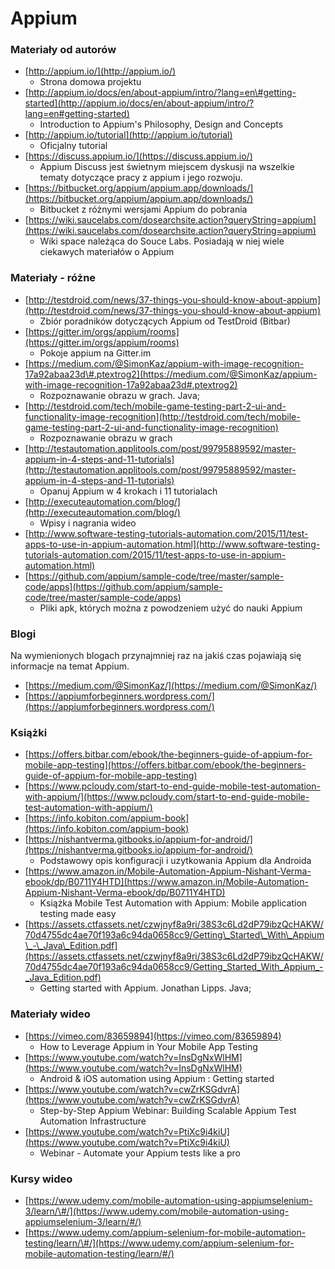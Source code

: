 # Appium

### Materiały od autorów

* [http://appium.io/](http://appium.io/)
  * Strona domowa projektu
* [http://appium.io/docs/en/about-appium/intro/?lang=en\#getting-started](http://appium.io/docs/en/about-appium/intro/?lang=en#getting-started)
  * Introduction to Appium's Philosophy, Design and Concepts
* [http://appium.io/tutorial](http://appium.io/tutorial)
  * Oficjalny tutorial
* [https://discuss.appium.io/](https://discuss.appium.io/)
  * Appium Discuss jest świetnym miejscem dyskusji na wszelkie tematy dotyczące pracy z appium i jego rozwoju.
* [https://bitbucket.org/appium/appium.app/downloads/](https://bitbucket.org/appium/appium.app/downloads/)
  * Bitbucket z różnymi wersjami Appium do pobrania
* [https://wiki.saucelabs.com/dosearchsite.action?queryString=appium](https://wiki.saucelabs.com/dosearchsite.action?queryString=appium)
  * Wiki space należąca do Souce Labs. Posiadają w niej wiele ciekawych materiałów o Appium

### Materiały - różne

* [http://testdroid.com/news/37-things-you-should-know-about-appium](http://testdroid.com/news/37-things-you-should-know-about-appium)
  * Zbiór poradników dotyczących Appium od TestDroid \(Bitbar\)
* [https://gitter.im/orgs/appium/rooms](https://gitter.im/orgs/appium/rooms)
  * Pokoje appium na Gitter.im
* [https://medium.com/@SimonKaz/appium-with-image-recognition-17a92abaa23d\#.ptextrog2](https://medium.com/@SimonKaz/appium-with-image-recognition-17a92abaa23d#.ptextrog2)
  * Rozpoznawanie obrazu w grach. Java;
* [http://testdroid.com/tech/mobile-game-testing-part-2-ui-and-functionality-image-recognition](http://testdroid.com/tech/mobile-game-testing-part-2-ui-and-functionality-image-recognition)
  * Rozpoznawanie obrazu w grach
* [http://testautomation.applitools.com/post/99795889592/master-appium-in-4-steps-and-11-tutorials](http://testautomation.applitools.com/post/99795889592/master-appium-in-4-steps-and-11-tutorials)
  * Opanuj Appium w 4 krokach i 11 tutorialach
* [http://executeautomation.com/blog/](http://executeautomation.com/blog/)
  * Wpisy i nagrania wideo
* [http://www.software-testing-tutorials-automation.com/2015/11/test-apps-to-use-in-appium-automation.html](http://www.software-testing-tutorials-automation.com/2015/11/test-apps-to-use-in-appium-automation.html)
* [https://github.com/appium/sample-code/tree/master/sample-code/apps](https://github.com/appium/sample-code/tree/master/sample-code/apps)
  * Pliki apk, których można z powodzeniem użyć do nauki Appium

### Blogi

Na wymienionych blogach przynajmniej raz na jakiś czas pojawiają się informacje na temat Appium.

* [https://medium.com/@SimonKaz/](https://medium.com/@SimonKaz/)
* [https://appiumforbeginners.wordpress.com/](https://appiumforbeginners.wordpress.com/)

### Książki

* [https://offers.bitbar.com/ebook/the-beginners-guide-of-appium-for-mobile-app-testing](https://offers.bitbar.com/ebook/the-beginners-guide-of-appium-for-mobile-app-testing)
* [https://www.pcloudy.com/start-to-end-guide-mobile-test-automation-with-appium/](https://www.pcloudy.com/start-to-end-guide-mobile-test-automation-with-appium/)
* [https://info.kobiton.com/appium-book](https://info.kobiton.com/appium-book)
* [https://nishantverma.gitbooks.io/appium-for-android/](https://nishantverma.gitbooks.io/appium-for-android/)
  * Podstawowy opis konfiguracji i uzytkowania Appium dla Androida
* [https://www.amazon.in/Mobile-Automation-Appium-Nishant-Verma-ebook/dp/B0711Y4HTD](https://www.amazon.in/Mobile-Automation-Appium-Nishant-Verma-ebook/dp/B0711Y4HTD)
  * Książka Mobile Test Automation with Appium: Mobile application testing made easy
* [https://assets.ctfassets.net/czwjnyf8a9ri/38S3c6Ld2dP79ibzQcHAKW/70d4755dc4ae70f193a6c94da0658cc9/Getting\_Started\_With\_Appium\_-\_Java\_Edition.pdf](https://assets.ctfassets.net/czwjnyf8a9ri/38S3c6Ld2dP79ibzQcHAKW/70d4755dc4ae70f193a6c94da0658cc9/Getting_Started_With_Appium_-_Java_Edition.pdf)
  * Getting started with Appium. Jonathan Lipps. Java;

### Materiały wideo

* [https://vimeo.com/83659894](https://vimeo.com/83659894)
  * How to Leverage Appium in Your Mobile App Testing
* [https://www.youtube.com/watch?v=InsDgNxWlHM](https://www.youtube.com/watch?v=InsDgNxWlHM)
  * Android & iOS automation using Appium : Getting started
* [https://www.youtube.com/watch?v=cwZrKSGdvrA](https://www.youtube.com/watch?v=cwZrKSGdvrA)
  * Step-by-Step Appium Webinar: Building Scalable Appium Test Automation Infrastructure
* [https://www.youtube.com/watch?v=PtiXc9i4kiU](https://www.youtube.com/watch?v=PtiXc9i4kiU)
  * Webinar - Automate your Appium tests like a pro

### Kursy wideo

* [https://www.udemy.com/mobile-automation-using-appiumselenium-3/learn/\#/](https://www.udemy.com/mobile-automation-using-appiumselenium-3/learn/#/)
* [https://www.udemy.com/appium-selenium-for-mobile-automation-testing/learn/\#/](https://www.udemy.com/appium-selenium-for-mobile-automation-testing/learn/#/)

